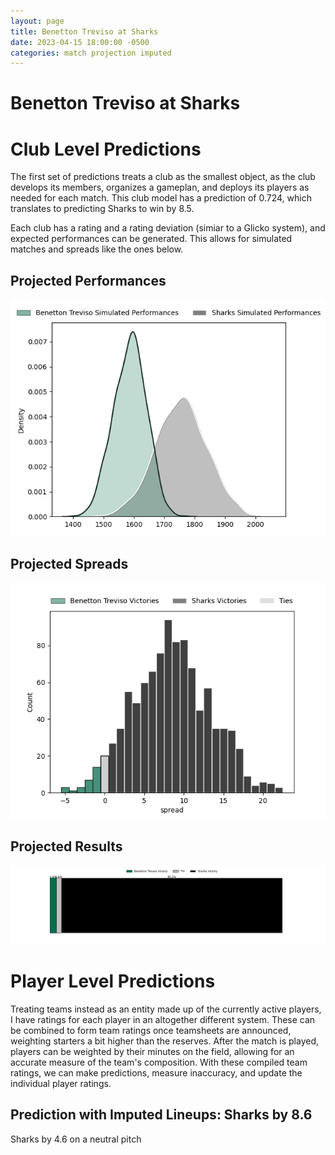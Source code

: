 ```yaml
---  
layout: page  
title: Benetton Treviso at Sharks  
date: 2023-04-15 18:00:00 -0500  
categories: match projection imputed  
---
```

# Benetton Treviso at Sharks

# Club Level Predictions


The first set of predictions treats a club as the smallest object, as the club develops its members, organizes a gameplan, and deploys its players as needed for each match. This club model has a prediction of 0.724, which translates to predicting Sharks to win by 8.5.

Each club has a rating and a rating deviation (simiar to a Glicko system), and expected performances can be generated. This allows for simulated matches and spreads like the ones below.
## Projected Performances


![Projected Performances](plots/performances_2023-04-15-Sharks-BenettonTreviso.png)
## Projected Spreads


![Projected Spreads](plots/spreads_2023-04-15-Sharks-BenettonTreviso.png)
## Projected Results


![Projected Results](plots/resultbar_2023-04-15-Sharks-BenettonTreviso.png)
# Player Level Predictions


Treating teams instead as an entity made up of the currently active players, I have ratings for each player in an altogether different system. These can be combined to form team ratings once teamsheets are announced, weighting starters a bit higher than the reserves. After the match is played, players can be weighted by their minutes on the field, allowing for an accurate measure of the team's composition. With these compiled team ratings, we can make predictions, measure inaccuracy, and update the individual player ratings.
## Prediction with Imputed Lineups: Sharks by 8.6


Sharks by 4.6 on a neutral pitch

